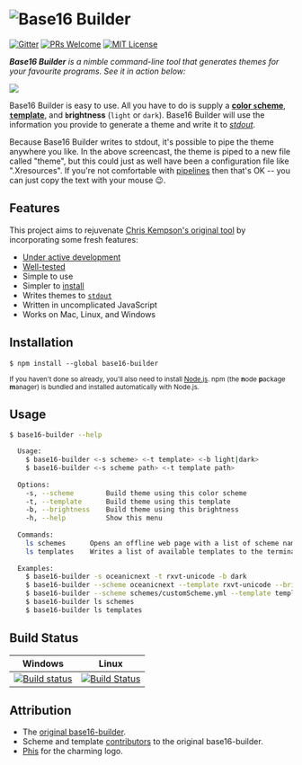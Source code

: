 <h1>
	<img src="https://cloud.githubusercontent.com/assets/2873986/13090600/00486fe4-d4f7-11e5-9bdb-fc814a3c6e77.png" alt="Base16 Builder">
</h1>


[![Gitter](https://img.shields.io/badge/Gitter-Join%20chat%20%E2%86%92-brightgreen.svg?style=flat-square)](https://gitter.im/base16-builder/base16-builder)
[![PRs Welcome](https://img.shields.io/badge/PRs-welcome-brightgreen.svg?style=flat-square)](http://makeapullrequest.com)
[![MIT License](https://img.shields.io/badge/Licence-MIT-blue.svg?style=flat-square)](https://github.com/base16-builder/base16-builder/blob/master/licence.md)


_**Base16 Builder** is a nimble command-line tool that generates themes for your favourite programs. See it in action below:_

![](https://camo.githubusercontent.com/ddfcd564006e0f6f6f24abeb1b9424cb71c97ddd/68747470733a2f2f692e696d6775722e636f6d2f6c416e7670526a2e676966)

Base16 Builder is easy to use. All you have to do is supply a [**color `s`cheme**](https://github.com/alexbooker/base16-builder/tree/master/db/schemes), [**`t`emplate**](https://github.com/alexbooker/base16-builder/tree/master/db/templates), and **`b`rightness** (`light` or `dark`). Base16 Builder will use the information you provide to generate a theme and write it to [*stdout*](https://www.digitalocean.com/community/tutorials/an-introduction-to-linux-i-o-redirection). 

Because Base16 Builder writes to stdout, it's possible to pipe the theme anywhere you like. In the above screencast, the theme is piped to a new file called "theme", but this could just as well have been a configuration file like ".Xresources". If you're not comfortable with [pipelines](https://en.wikipedia.org/wiki/Pipeline_(Unix)) then that's OK -- you can just copy the text with your mouse :wink:.

## Features

This project aims to rejuvenate [Chris Kempson's original tool](https://github.com/chriskempson/base16-builder) by incorporating some fresh features:

- [Under active development](https://github.com/alexbooker/base16-builder/pulse/monthly)
- [Well-tested](https://github.com/alexbooker/base16-builder/tree/master/tests)
- Simple to use
- Simpler to [install](https://github.com/alexbooker/base16-builder#installation)
- Writes themes to [`stdout`](https://www.digitalocean.com/community/tutorials/an-introduction-to-linux-i-o-redirection)
- Written in uncomplicated JavaScript
- Works on Mac, Linux, and Windows

## Installation

```
$ npm install --global base16-builder
```

<sub>If you haven't done so already, you'll also need to install [Node.js](https://docs.npmjs.com/getting-started/installing-node). npm (the **n**ode **p**ackage **m**anager) is bundled and installed automatically with Node.js.</sub>

## Usage

```bash
$ base16-builder --help

  Usage:
    $ base16-builder <-s scheme> <-t template> <-b light|dark>
    $ base16-builder <-s scheme path> <-t template path>
    
  Options:
    -s, --scheme        Build theme using this color scheme
    -t, --template      Build theme using this template
    -b, --brightness    Build theme using this brightness
    -h, --help          Show this menu
    
  Commands:
    ls schemes      Opens an offline web page with a list of scheme names and their colors
    ls templates    Writes a list of available templates to the terminal
    
  Examples:
    $ base16-builder -s oceanicnext -t rxvt-unicode -b dark
    $ base16-builder --scheme oceanicnext --template rxvt-unicode --brightness dark
    $ base16-builder --scheme schemes/customScheme.yml --template templs/customTempl.ejs
    $ base16-builder ls schemes
    $ base16-builder ls templates
```

## Build Status

| Windows | Linux |
|:------:|:------:|
|[![Build status](https://ci.appveyor.com/api/projects/status/6xckfbsriju345cd?svg=true)](https://ci.appveyor.com/project/alexbooker/base16-builder) | [![Build Status](https://travis-ci.org/alexbooker/base16-builder.svg?branch=master)](https://travis-ci.org/alexbooker/base16-builder) |

## Attribution

- The [original base16-builder](https://github.com/chriskempson/base16-builder).
- Scheme and template [contributors](https://github.com/chriskempson/base16-builder/graphs/contributors) to the original base16-builder.
- [Phis](https://github.com/Phisherman) for the charming logo.
